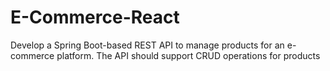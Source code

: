 # E-Commerce-React
Develop a Spring Boot-based REST API to manage products for an e-commerce platform. The API should support CRUD operations for products
